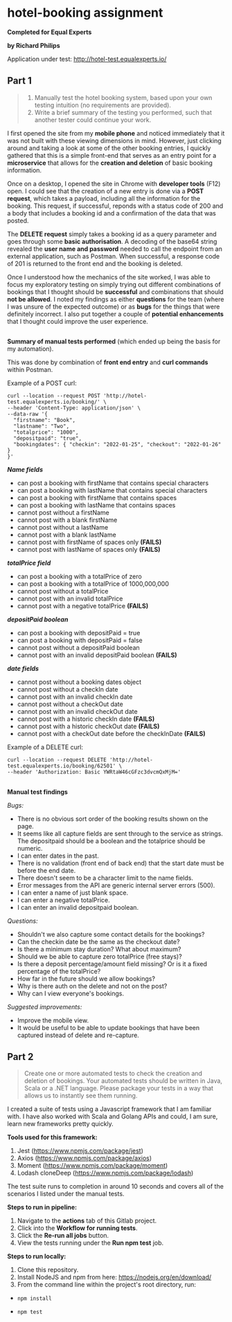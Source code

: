 
# hotel-booking assignment

  

**Completed for Equal Experts**

**by Richard Philips**  

Application under test: http://hotel-test.equalexperts.io/

  

## Part 1

> 1. Manually test the hotel booking system, based upon your own testing intuition (no requirements are provided).
> 2. Write a brief summary of the testing you performed, such that another tester could continue your work.

I first opened the site from my **mobile phone** and noticed immediately that it was not built with these viewing dimensions in mind. However, just clicking around and taking a look at some of the other booking entries, I quickly gathered that this is a simple front-end that serves as an entry point for a **microservice** that allows for the **creation and deletion** of basic booking information.
 
Once on a desktop, I opened the site in Chrome with **developer tools** (F12) open. I could see that the creation of a new entry is done via a **POST request**, which takes a payload, including all the information for the booking. This request, if successful, reponds with a status code of 200 and a body that includes a booking id and a confirmation of the data that was posted.

The **DELETE request** simply takes a booking id as a query parameter and goes through some **basic authorisation**. A decoding of the base64 string revealed the **user name and password** needed to call the endpoint from an external application, such as Postman. When successful, a response code of 201 is returned to the front end and the booking is deleted.

Once I understood how the mechanics of the site worked, I was able to focus my exploratory testing on simply trying out different combinations of bookings that I thought should be **successful** and combinations that should **not be allowed**. I noted my findings as either **questions** for the team (where I was unsure of the expected outcome) or as **bugs** for the things that were definitely incorrect. I also put together a couple of **potential enhancements** that I thought could improve the user experience.

##  

**Summary of manual tests performed** (which ended up being the basis for my automation). 

This was done by combination of **front end entry** and **curl commands** within Postman.

Example of a POST curl:

    curl --location --request POST 'http://hotel-test.equalexperts.io/booking/' \
    --header 'Content-Type: application/json' \
    --data-raw '{
      "firstname": "Book",
      "lastname": "Two",
      "totalprice": "1000",
      "depositpaid": "true",
      "bookingdates": { "checkin": "2022-01-25", "checkout": "2022-01-26" }
    }'

***Name fields***

 - can post a booking with firstName that contains special characters
 - can post a booking with lastName that contains special characters
 - can post a booking with firstName that contains spaces
 - can post a booking with lastName that contains spaces
 - cannot post without a firstName
 - cannot post with a blank firstName
 - cannot post without a lastName
 - cannot post with a blank lastName
 - cannot post with firstName of spaces only **(FAILS)**
 - cannot post with lastName of spaces only **(FAILS)**


***totalPrice field***
 - can post a booking with a totalPrice of zero
 - can post a booking with a totalPrice of 1000,000,000
 - cannot post without a totalPrice
 - cannot post with an invalid totalPrice
 - cannot post with a negative totalPrice **(FAILS)**

***depositPaid boolean***
 - can post a booking with depositPaid = true
 - can post a booking with depositPaid = false
 - cannot post without a depositPaid boolean
 - cannot post with an invalid depositPaid boolean **(FAILS)**

***date fields***
 - cannot post without a booking dates object
 - cannot post without a checkIn date
 - cannot post with an invalid checkIn date
 - cannot post without a checkOut date
 - cannot post with an invalid checkOut date
 - cannot post with a historic checkIn date **(FAILS)**
 - cannot post with a historic checkOut date **(FAILS)**
 - cannot post with a checkOut date before the checkInDate **(FAILS)**

Example of a DELETE curl:

    curl --location --request DELETE 'http://hotel-test.equalexperts.io/booking/62501' \
    --header 'Authorization: Basic YWRtaW46cGFzc3dvcmQxMjM='

##                                                                                                                                                                                                                                                                                                                                                                                                                                                                                                                                                                                                                                                                                                                                                                                                                                                                                                                                                                                                                                                                                                                                                                                                                                                                                                                                                                                                                                                   

 **Manual test findings**
 
*Bugs:*
 - There is no obvious sort order of the booking results shown on the page.
 - It seems like all capture fields are sent through to the service as strings. The depositpaid should be a boolean and  the totalprice should be numeric.
 - I can enter dates in the past. 
 - There is no validation (front end of back end) that the start date must be before the end date.
 - There doesn't seem to be a character limit to the name fields. 
 - Error messages from the API are generic internal server errors (500).
 - I can enter a name of just blank space.
 - I can enter a negative totalPrice.
 - I can enter an invalid depositpaid boolean.

*Questions:*
 - Shouldn't we also capture some contact details for the bookings?
 - Can the checkin date be the same as the checkout date?
 - Is there a minimum stay duration? What about maximum?
 - Should we be able to capture zero totalPrice (free stays)?
 - Is there a deposit percentage/amount field missing? Or is it a fixed percentage of the totalPrice?
 - How far in the future should we allow bookings?
 - Why is there auth on the delete and not on the post?
 - Why can I view everyone's bookings.

*Suggested improvements:*
 - Improve the mobile view.
 - It would be useful to be able to update bookings that have been captured instead of delete and re-capture.


## Part 2

> Create one or more automated tests to check the creation and deletion of bookings.
> Your automated tests should be written in Java, Scala or a .NET language.
> Please package your tests in a way that allows us to instantly see them running.

I created a suite of tests using a Javascript framework that I am familiar with. I have also worked with Scala and Golang APIs and could, I am sure, learn new frameworks pretty quickly.

**Tools used for this framework:**

 1. Jest (https://www.npmjs.com/package/jest)
 2. Axios (https://www.npmjs.com/package/axios)
 3. Moment (https://www.npmjs.com/package/moment)
 4. Lodash cloneDeep (https://www.npmjs.com/package/lodash)

The test suite runs to completion in around 10 seconds and covers all of the scenarios I listed under the manual tests.

**Steps to run in pipeline:**
1. Navigate to the **actions** tab of this Gitlab project.
2. Click into the **Workflow for running tests**.
3. Click the **Re-run all jobs** button.
4. View the tests running under the **Run npm test** job.

**Steps to run locally:**
 1. Clone this repository.
 2. Install NodeJS and npm from here: https://nodejs.org/en/download/
 3. From the command line within the project's root directory, run:
 -     npm install
 -     npm test
## 
